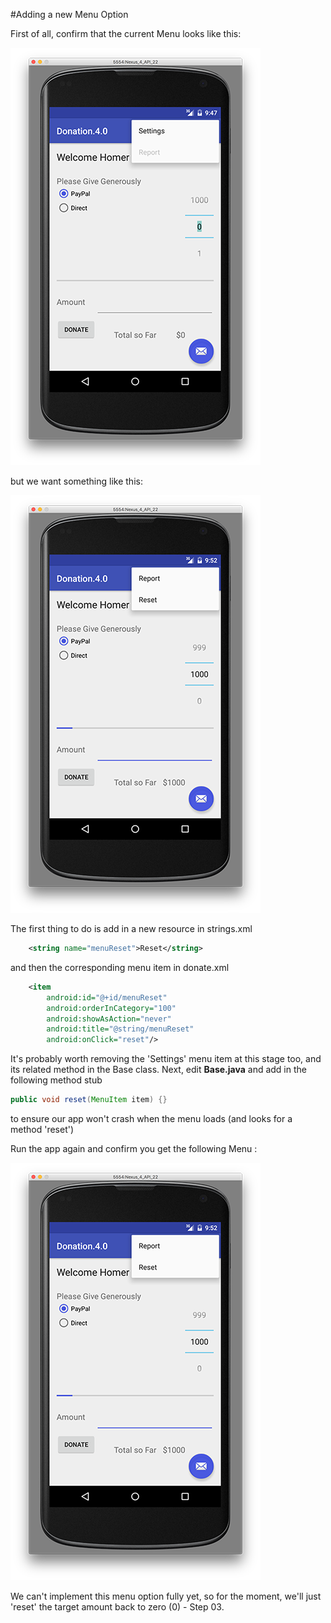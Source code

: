 #Adding a new Menu Option

First of all, confirm that the current Menu looks like this:

![](../img/lab5s201.png)

but we want something like this:

![](../img/lab5s202.png)

The first thing to do is add in a new resource in strings.xml

~~~xml
 	<string name="menuReset">Reset</string>
~~~

and then the corresponding menu item in donate.xml

~~~xml
 	<item
        android:id="@+id/menuReset"
        android:orderInCategory="100"
        android:showAsAction="never"
        android:title="@string/menuReset"
        android:onClick="reset"/> 
~~~

It's probably worth removing the 'Settings' menu item at this stage too, and its related method in the Base class. Next, edit <b>Base.java</b> and add in the following method stub

~~~java
public void reset(MenuItem item) {}
~~~

to ensure our app won't crash when the menu loads (and looks for a method 'reset')

Run the app again and confirm you get the following Menu :

![](../img/lab5s202.png)

We can't implement this menu option fully yet, so for the moment, we'll just 'reset' the target amount back to zero (0) - Step 03.


